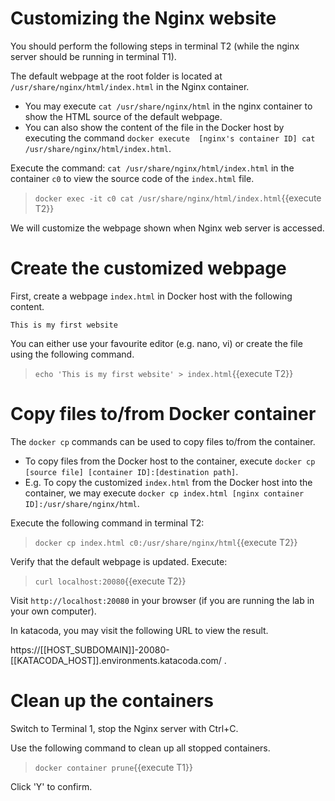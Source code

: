 # Customizing the Nginx website 

You should perform the following steps in terminal T2 (while the nginx server should be running in terminal T1). 

The default webpage at the root folder is located at `/usr/share/nginx/html/index.html` in the Nginx container. 
- You may execute `cat /usr/share/nginx/html` in the nginx container to show the HTML source of the default webpage. 
- You can also show the content of the file in the Docker host by executing the command `docker execute  [nginx's container ID] cat /usr/share/nginx/html/index.html`.

Execute the command:
`cat /usr/share/nginx/html/index.html` in the container `c0` to view the source code of the `index.html` file.

> `docker exec -it c0 cat /usr/share/nginx/html/index.html`{{execute T2}}

We will customize the webpage shown when Nginx web server is accessed.

# Create the customized webpage

First, create a webpage `index.html` in Docker host with the following content.

```
This is my first website
```

You can either use your favourite editor (e.g. nano, vi) or create the file using the following command.

> `echo 'This is my first website' > index.html`{{execute T2}}

# Copy files to/from Docker container

The `docker cp` commands can be used to copy files to/from the container. 
- To copy files from the Docker host to the container, execute `docker cp [source file] [container ID]:[destination path]`.
- E.g. To copy the customized `index.html` from the Docker host into the container, we may execute  `docker cp index.html [nginx container ID]:/usr/share/nginx/html`.

Execute the following command in terminal T2:

> `docker cp index.html c0:/usr/share/nginx/html`{{execute T2}}


Verify that the default webpage is updated. Execute:

> `curl localhost:20080`{{execute T2}}

Visit `http://localhost:20080` in your browser (if you are running the lab in your own computer).

In katacoda, you may visit the following URL to view the result.

https://[[HOST_SUBDOMAIN]]-20080-[[KATACODA_HOST]].environments.katacoda.com/ .

 
# Clean up the containers

Switch to Terminal 1, stop the Nginx server with Ctrl+C.

Use the following command to clean up all stopped containers.

> `docker container prune`{{execute T1}}

Click 'Y' to confirm.

